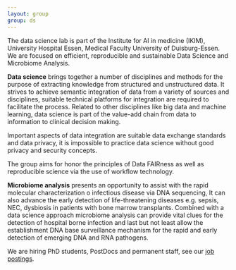 ```yaml
---
layout: group
group: ds
---
```

The data science lab is part of the Institute for AI in medicine (IKIM), University Hospital Essen, Medical Faculty University of Duisburg-Essen. We are focused on efficient, reproducible and sustainable Data Science and Microbiome Analysis.

__Data science__ brings together a number of disciplines and methods for the purpose of extracting knowledge from structured and unstructured data. It strives to achieve semantic integration of data from a variety of sources and disciplines, suitable technical platforms for integration are required to facilitate the process. Related to other disciplines like big data and machine learning, data science is part of the value-add chain from data to information to clinical decision making.

Important aspects of data integration are suitable data exchange standards and data privacy, it is impossible to practice data science without good privacy and security concepts.

The group aims for honor the principles of Data FAIRness as well as reproducible science via the use of workflow technology.

__Microbiome analysis__ presents an opportunity to assist with the rapid molecular characterization o infectious disease via DNA sequencing, It can also advance the early detection of life-threatening diseases e.g. sepsis, NEC, dysbiosis in patients with bone marrow transplants. Combined with a data science approach microbiome analysis can provide vital clues for the detection of hospital borne infection and last but not least allow the establishment DNA base surveillance mechanism for the rapid and early detection of emerging DNA and RNA pathogens.

We are hiring PhD students, PostDocs and permanent staff, see our [job postings](https://www.ikim.uk-essen.de/jobs-en/).